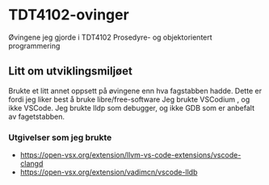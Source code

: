 # TDT4102-ovinger
Øvingene jeg gjorde i TDT4102 Prosedyre- og objektorientert programmering

## Litt om utviklingsmiljøet
Brukte et litt annet oppsett på øvingene enn hva fagstabben hadde. 
Dette er fordi jeg liker best å bruke libre/free-software
Jeg brukte VSCodium , og ikke VSCode.
Jeg brukte lldp som debugger, og ikke GDB som er anbefalt av fagetstabben.


### Utgivelser som jeg brukte
- https://open-vsx.org/extension/llvm-vs-code-extensions/vscode-clangd
- https://open-vsx.org/extension/vadimcn/vscode-lldb
